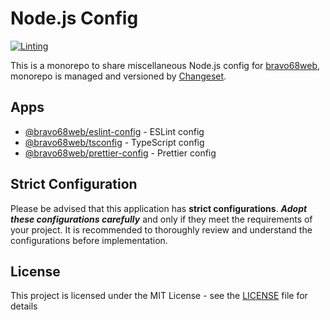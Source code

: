 # Node.js Config

[![Linting](https://github.com/bravo68web/nodejs-config/actions/workflows/lint.yml/badge.svg?branch=main)](https://github.com/bravo68web/nodejs-config/actions/workflows/lint.yml)

This is a monorepo to share miscellaneous Node.js config for [bravo68web](https://github.com/bravo68web), monorepo is managed and versioned by [Changeset](https://github.com/changesets/changesets).

## Apps

- [@bravo68web/eslint-config](apps/eslint-config/) - ESLint config
- [@bravo68web/tsconfig](apps/tsconfig/) - TypeScript config
- [@bravo68web/prettier-config](apps/prettier-config/) - Prettier config

## Strict Configuration

Please be advised that this application has **strict configurations**. **_Adopt these configurations carefully_** and only if they meet the requirements of your project. It is recommended to thoroughly review and understand the configurations before implementation.

## License

This project is licensed under the MIT License - see the [LICENSE](./LICENSE) file for details
